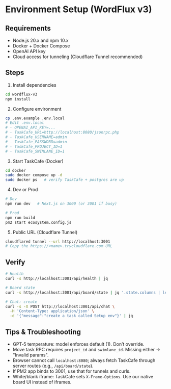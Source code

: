# Environment Setup (WordFlux v3)

## Requirements
- Node.js 20.x and npm 10.x
- Docker + Docker Compose
- OpenAI API key
- Cloud access for tunneling (Cloudflare Tunnel recommended)

## Steps

1) Install dependencies
```bash
cd wordflux-v3
npm install
```

2) Configure environment
```bash
cp .env.example .env.local
# Edit .env.local
# - OPENAI_API_KEY=...
# - TaskCafe_URL=http://localhost:8080/jsonrpc.php
# - TaskCafe_USERNAME=admin
# - TaskCafe_PASSWORD=admin
# - TaskCafe_PROJECT_ID=1
# - TaskCafe_SWIMLANE_ID=1
```

3) Start TaskCafe (Docker)
```bash
cd docker
sudo docker compose up -d
sudo docker ps   # verify TaskCafe + postgres are up
```

4) Dev or Prod
```bash
# Dev
npm run dev   # Next.js on 3000 (or 3001 if busy)

# Prod
npm run build
pm2 start ecosystem.config.js
```

5) Public URL (Cloudflare Tunnel)
```bash
cloudflared tunnel --url http://localhost:3001
# Copy the https://<name>.trycloudflare.com URL
```

## Verify
```bash
# Health
curl -s http://localhost:3001/api/health | jq

# Board state
curl -s http://localhost:3001/api/board/state | jq '.state.columns | length'

# Chat: create
curl -s -X POST http://localhost:3001/api/chat \
  -H 'Content-Type: application/json' \
  -d '{"message":"create a task called Setup env"}' | jq
```

## Tips & Troubleshooting
- GPT‑5 temperature: model enforces default (1). Don’t override.
- Move task RPC requires `project_id` and `swimlane_id`. Missing either → "Invalid params".
- Browser cannot call `localhost:8080`; always fetch TaskCafe through server routes (e.g., `/api/board/state`).
- If PM2 app binds to 3001, use that for tunnels and curls.
- White/blank iframe: TaskCafe sets `X-Frame-Options`. Use our native board UI instead of iframes.

